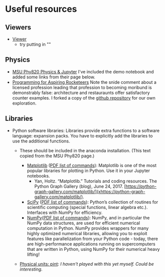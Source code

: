 # Useful resources

## Viewers
- [Viewer](https://nbviewer.jupyter.org/)
  - try putting in ""


## Physics

- [MSU Phy820 Physics & Jupyter](https://people.nscl.msu.edu/~hergert/phy820/computation/python/) I've included the demo notebook and added some links from their page below.
- [Programming for Aspiring Rocketeers](http://physics.stmarys-ca.edu/faculty/brianhill/courses/Jan033/20J/index.html) Note the snide comment about a licensed profession leading that profession to becoming moribund is demonstrably false: architecture and restauraunts offer satisfactory counter examples. I forked a copy of the [github repository](https://github.com/judielaine/loops-and-orbits) for our own exploration.

## Libraries

- Python software libraries: Libraries provide extra functions to a software language: expansion packs. You have to explicitly add the libraries to use the additional functions. 
  - These should be included in the anaconda installation. (This text copied from the MSU Phy820 page.)
    - [Matplotlib](https://matplotlib.org/) ([PDF list of commands](https://people.nscl.msu.edu/~hergert/phy820/computation/python/pdfs/Matplotlib-Python_cheatsheets_Datacamp.pdf)): Matplotlib is one of the most popular libraries for plotting in Python. Use it in your Jupyter notebooks.
      - Yan, Holtz. “Matplotlib.” Tutorials and coding resources. The Python Graph Gallery (blog), June 24, 2017. [https://python-graph-gallery.com/matplotlib/](xhttps://python-graph-gallery.com/matplotlib/).
    - [SciPy](http://scipy.github.io/devdocs/index.html) ([PDF list of commands](https://people.nscl.msu.edu/~hergert/phy820/computation/python/pdfs/SciPy_Linear_Algebra-Python_cheatsheets_Datacamp.pdf)): Python’s collection of routines for scientific computing (special functions, linear algebra etc.). Interfaces with NumPy for efficiency.
    - [NumPy](https://numpy.org/)([PDF list of commands](https://people.nscl.msu.edu/~hergert/phy820/computation/python/pdfs/NumPy_Basics-Python_cheatsheets_Datacamp.pdf)): NumPy, and in particular the NumPy data structures, are used for efficient numerical computation in Python. NumPy provides wrappers for many highly optimized numerical libraries, allowing you to exploit features like parallelization from your Python code - today, there are high-performance applications running on supercomputers that are written in Python, using NumPy for their numerical heavy lifting!
  
  - [Physical units: pint](https://agilescientific.com/blog/2019/8/19/x-lines-of-python-physical-units): _I haven't played with this yet myself. Could be interesting._

  